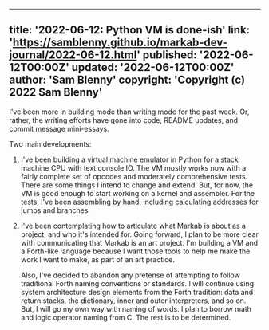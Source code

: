 <!--
Copyright (c) 2022 Sam Blenny
SPDX-License-Identifier: CC-BY-NC-SA-4.0
-->

---
title: '2022-06-12: Python VM is done-ish'
link: 'https://samblenny.github.io/markab-dev-journal/2022-06-12.html'
published: '2022-06-12T00:00Z'
updated: '2022-06-12T00:00Z'
author: 'Sam Blenny'
copyright: 'Copyright (c) 2022 Sam Blenny'
---

I've been more in building mode than writing mode for the past week. Or,
rather, the writing efforts have gone into code, README updates, and commit
message mini-essays.

Two main developments:

1. I've been building a virtual machine emulator in Python for a stack machine
   CPU with text console IO. The VM mostly works now with a fairly complete set
   of opcodes and moderately comprehensive tests. There are some things I
   intend to change and extend. But, for now, the VM is good enough to start
   working on a kernel and assembler. For the tests, I've been assembling by
   hand, including calculating addresses for jumps and branches.

2. I've been contemplating how to articulate what Markab is about as a project,
   and who it's intended for. Going forward, I plan to be more clear with
   communicating that Markab is an art project. I'm building a VM and a
   Forth-like language because I want those tools to help me make the work I
   want to make, as part of an art practice.

   Also, I've decided to abandon any pretense of attempting to follow
   traditional Forth naming conventions or standards. I will continue using
   system architecture design elements from the Forth tradition: data and
   return stacks, the dictionary, inner and outer interpreters, and so on. But,
   I will go my own way with naming of words. I plan to borrow math and logic
   operator naming from C. The rest is to be determined.
